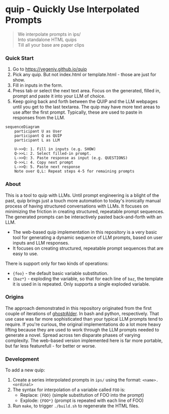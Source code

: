 # quip - Quickly Use Interpolated Prompts 

> We interpolate prompts in ips/  
> Into standalone HTML quips  
> Till all your base are paper clips  

### Quick Start

1. Go to https://yegeniy.github.io/quip
2. Pick any quip. But not index.html or template.html - those are just for show.
3. Fill in inputs in the form.
4. Press tab or select the next text area. Focus on the generated, filled in, prompt and paste it into your LLM of choice.
5. Keep going back and forth between the QUIP and the LLM webpages until you get to the last textarea. The quip may have more text areas to use after the first prompt. Typically, these are used to paste in responses from the LLM.

```mermaid
sequenceDiagram
    participant U as User
    participant Q as QUIP
    participant L as LLM
    
    U->>Q: 1. Fill in inputs (e.g. SHOW)
    Q->>L: 2. Select filled-in prompt.
    L->>Q: 3. Paste response as input (e.g. QUESTIONS)
    Q->>L: 4. Copy next prompt
    L->>Q: 5. Paste next response
    Note over Q,L: Repeat steps 4-5 for remaining prompts
```

### About

This is a tool to quip with LLMs. Until prompt engineering is a blight of the
past, quip brings just a touch more automation to today's ironically manual
process of having structured conversations with LLMs. It focuses on minimizing
the friction in creating structured, repeatable prompt sequences. The generated
prompts can be interactively pasted back-and-forth with an LLM.

- The web-based quip implementation in this repository is a very basic tool
  for generating a dynamic sequence of LLM prompts, based on user inputs and
  LLM responses.
- It focuses on creating structured, repeatable prompt sequences that are easy
  to use.

There is support only for two kinds of operations:
- `{foo}` - the default basic variable substitution.
- `{baz*}` - exploding the variable, so that for each line of `baz`, the
  template it is used in is repeated. Only supports a single exploded variable.

### Origins

The approach demonstrated in this repository originated from the first couple
of iterations of [ghostrAIder](https://yegeniy.github.io). In bash and
python, respectively. That use case was far more sophisticated than your
typical LLM prompts tend to require. If you're curious, the original
implementations do a lot more heavy lifting because they are used to work
through the LLM prompts needed to generate a novel. Spread across ten
disparate phases of varying complexity. The web-based version implemented
here is far more portable, but far less featurefull - for better or worse.

### Development

To add a new quip:

1. Create a series interpolated prompts in `ips/` using the format:
   `<name>.<ordinal>`
2. The syntax for interpolation of a variable called `FOO` is:
   - Replace: `{FOO}` (simple substitution of FOO into the prompt)
   - Explode: `{FOO*}` (prompt is repeated with each line of FOO)
3. Run `make`, to trigger `./build.sh` to regenerate the HTML files.